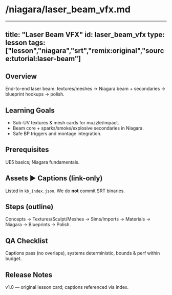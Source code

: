# /niagara/laser_beam_vfx.md
---
title: "Laser Beam VFX"
id: laser_beam_vfx
type: lesson
tags: ["lesson","niagara","srt","remix:original","source:tutorial:laser-beam"]
---

## Overview
End-to-end laser beam: textures/meshes → Niagara beam + secondaries → blueprint hookups → polish.

## Learning Goals
- Sub-UV textures & mesh cards for muzzle/impact.
- Beam core + sparks/smoke/explosive secondaries in Niagara.
- Safe BP triggers and montage integration.

## Prerequisites
UE5 basics; Niagara fundamentals.

## Assets ▶ Captions (link-only)
Listed in `kb_index.json`. We do **not** commit SRT binaries.

## Steps (outline)
Concepts → Textures/Sculpt/Meshes → Sims/Imports → Materials → Niagara → Blueprints → Polish.

## QA Checklist
Captions pass (no overlaps), systems deterministic, bounds & perf within budget.

## Release Notes
v1.0 — original lesson card; captions referenced via index.

